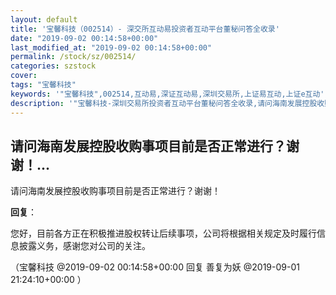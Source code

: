 ```yaml
---
layout: default
title: '宝馨科技（002514）- 深交所互动易投资者互动平台董秘问答全收录'
date: "2019-09-02 00:14:58+00:00"
last_modified_at: "2019-09-02 00:14:58+00:00"
permalink: /stock/sz/002514/
categories: szstock
cover: 
tags: "宝馨科技"
keywords: '"宝馨科技",002514,互动易,深证互动易,深圳交易所,上证易互动,上证e互动'
description: '"宝馨科技-深圳交易所投资者互动平台董秘问答全收录,请问海南发展控股收购事项目前是否正常进行？谢谢！"'
---
```


## 请问海南发展控股收购事项目前是否正常进行？谢谢！...

请问海南发展控股收购事项目前是否正常进行？谢谢！

**回复**：

您好，目前各方正在积极推进股权转让后续事项，公司将根据相关规定及时履行信息披露义务，感谢您对公司的关注。 

（宝馨科技  @2019-09-02 00:14:58+00:00 回复 善复为妖  @2019-09-01 21:24:10+00:00 ）

